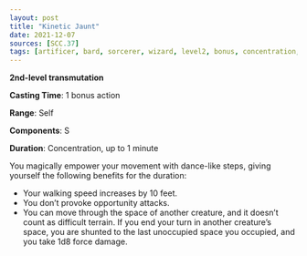 ```yaml
---
layout: post
title: "Kinetic Jaunt"
date: 2021-12-07
sources: [SCC.37]
tags: [artificer, bard, sorcerer, wizard, level2, bonus, concentration, transmutation]
---
```


**2nd-level transmutation**

**Casting Time**: 1 bonus action

**Range**: Self

**Components**: S

**Duration**: Concentration, up to 1 minute

You magically empower your movement with dance-like steps, giving yourself the following benefits for the duration:

- Your walking speed increases by 10 feet.
- You don’t provoke opportunity attacks.
- You can move through the space of another creature, and it doesn’t count as difficult terrain. If you end your turn in another creature’s space, you are shunted to the last unoccupied space you occupied, and you take 1d8 force damage.
